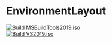 # EnvironmentLayout
[![Build MSBuildTools2019.iso](https://github.com/sk8000/EnvironmentLayout/actions/workflows/ci_msbuildtools.yml/badge.svg)](https://github.com/sk8000/EnvironmentLayout/actions/workflows/ci_msbuildtools.yml)<br />
[![Build VS2019.iso](https://github.com/sk8000/EnvironmentLayout/actions/workflows/ci_vs.yml/badge.svg)](https://github.com/sk8000/EnvironmentLayout/actions/workflows/ci_vs.yml)
